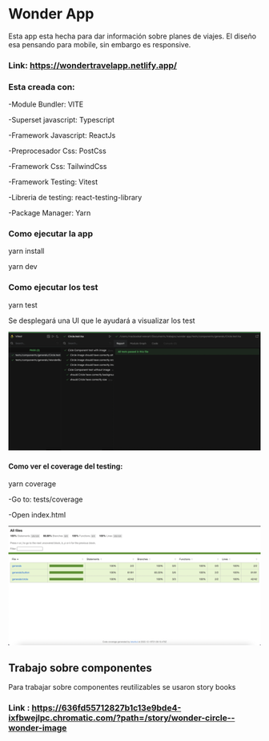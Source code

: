 # Wonder App

Esta app esta hecha para dar información sobre planes de viajes.
El diseño esa pensando para mobile, sin embargo es responsive.

### Link: https://wondertravelapp.netlify.app/

### Esta creada con:

-Module Bundler: VITE

-Superset javascript: Typescript

-Framework Javascript: ReactJs

-Preprocesador Css: PostCss

-Framework Css: TailwindCss

-Framework Testing: Vitest

-Libreria de testing: react-testing-library

-Package Manager: Yarn

### Como ejecutar la app

yarn install

yarn dev

### Como ejecutar los test

yarn test

Se desplegará una UI que le ayudará a visualizar los test

![Image text](public/images/readme/test/vitestUI.png)

#### Como ver el coverage del testing:

yarn coverage

-Go to: tests/coverage

-Open index.html

![Image text](public/images/readme/test/coverage.png)

## Trabajo sobre componentes

Para trabajar sobre componentes reutilizables se usaron story books

### Link : https://636fd55712827b1c13e9bde4-ixfbwejlpc.chromatic.com/?path=/story/wonder-circle--wonder-image